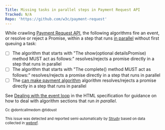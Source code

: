 ```yaml
---
Title: Missing tasks in parallel steps in Payment Request API
Tracked: N/A
Repo: 'https://github.com/w3c/payment-request'
---
```


While crawling [Payment Request API](https://w3c.github.io/payment-request/), the following algorithms fire an event, or resolve or reject a Promise, within a step that runs [in parallel](https://html.spec.whatwg.org/multipage/infrastructure.html#in-parallel) without first queuing a task:
* [ ] The algorithm that starts with "The show(optional detailsPromise) method MUST act as follows:" resolves/rejects a promise directly in a step that runs in parallel
* [ ] The algorithm that starts with "The complete() method MUST act as follows:" resolves/rejects a promise directly in a step that runs in parallel
* [ ] The [can make payment algorithm](https://w3c.github.io/payment-request/#dfn-can-make-payment-algorithm) algorithm resolves/rejects a promise directly in a step that runs in parallel

See [Dealing with the event loop](https://html.spec.whatwg.org/multipage/webappapis.html#event-loop-for-spec-authors) in the HTML specification for guidance on how to deal with algorithm sections that run *in parallel*.

<sub>Cc @dontcallmedom @tidoust</sub>

<sub>This issue was detected and reported semi-automatically by [Strudy](https://github.com/w3c/strudy/) based on data collected in [webref](https://github.com/w3c/webref/).</sub>

